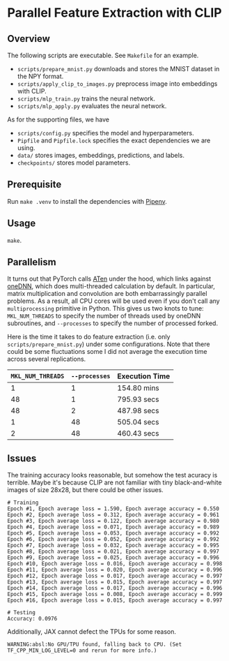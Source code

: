 # Parallel Feature Extraction with CLIP

## Overview

The following scripts are executable.
See `Makefile` for an example.

+ `scripts/prepare_mnist.py` downloads and stores the MNIST dataset in the NPY format.
+ `scripts/apply_clip_to_images.py` preprocess image into embeddings with CLIP.
+ `scripts/mlp_train.py` trains the neural network.
+ `scripts/mlp_apply.py` evaluates the neural network.

As for the supporting files, we have

+ `scripts/config.py` specifies the model and hyperparameters.
+ `Pipfile` and `Pipfile.lock` specifies the exact dependencies we are using.
+ `data/` stores images, embeddings, predictions, and labels.
+ `checkpoints/` stores model parameters.

## Prerequisite

Run `make .venv` to install the dependencies with [Pipenv](https://pipenv.pypa.io/en/latest/).

## Usage

`make`.

## Parallelism

It turns out that PyTorch calls [ATen](https://pytorch.org/cppdocs/#aten) under the hood, which links against [oneDNN](https://github.com/oneapi-src/oneDNN), which does multi-threaded calculation by default.
In particular, matrix multiplication and convolution are both embarrassingly parallel problems.
As a result, all CPU cores will be used even if you don't call any `multiprocessing` primitive in Python.
This gives us two knots to tune: `MKL_NUM_THREADS` to specify the number of threads used by oneDNN subroutines, and `--processes` to specify the number of processed forked.

Here is the time it takes to do feature extraction (i.e. only `scripts/prepare_mnist.py`) under some configurations.
Note that there could be some fluctuations some I did not average the execution time across several replications.

| `MKL_NUM_THREADS` | `--processes` | Execution Time |
| ----------------- | ------------- | -------------- |
| 1                 | 1             | 154.80 mins    |
| 48                | 1             | 795.93 secs    |
| 48                | 2             | 487.98 secs    |
| 1                 | 48            | 505.04 secs    |
| 2                 | 48            | 460.43 secs    |

## Issues

The training accuracy looks reasonable, but somehow the test acuracy is terrible.
Maybe it's because CLIP are not familiar with tiny black-and-white images of size 28x28, but there could be other issues.

```
# Training
Epoch #1, Epoch average loss = 1.590, Epoch average accuracy = 0.550
Epoch #2, Epoch average loss = 0.312, Epoch average accuracy = 0.961
Epoch #3, Epoch average loss = 0.122, Epoch average accuracy = 0.980
Epoch #4, Epoch average loss = 0.071, Epoch average accuracy = 0.989
Epoch #5, Epoch average loss = 0.053, Epoch average accuracy = 0.992
Epoch #6, Epoch average loss = 0.052, Epoch average accuracy = 0.992
Epoch #7, Epoch average loss = 0.032, Epoch average accuracy = 0.995
Epoch #8, Epoch average loss = 0.021, Epoch average accuracy = 0.997
Epoch #9, Epoch average loss = 0.025, Epoch average accuracy = 0.996
Epoch #10, Epoch average loss = 0.016, Epoch average accuracy = 0.998
Epoch #11, Epoch average loss = 0.020, Epoch average accuracy = 0.996
Epoch #12, Epoch average loss = 0.017, Epoch average accuracy = 0.997
Epoch #13, Epoch average loss = 0.015, Epoch average accuracy = 0.997
Epoch #14, Epoch average loss = 0.017, Epoch average accuracy = 0.996
Epoch #15, Epoch average loss = 0.008, Epoch average accuracy = 0.999
Epoch #16, Epoch average loss = 0.015, Epoch average accuracy = 0.997

# Testing
Accuracy: 0.0976
```

Additionally, JAX cannot defect the TPUs for some reason.

```
WARNING:absl:No GPU/TPU found, falling back to CPU. (Set TF_CPP_MIN_LOG_LEVEL=0 and rerun for more info.)
```
